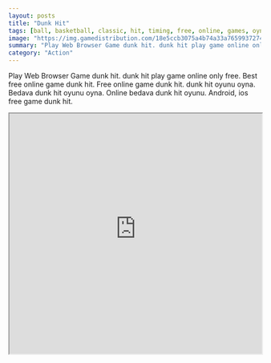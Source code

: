 ```yaml
---
layout: posts
title: "Dunk Hit"
tags: [ball, basketball, classic, hit, timing, free, online, games, oyna, game, free, games, play, play, games]
image: "https://img.gamedistribution.com/18e5ccb3075a4b74a33a7659937274bd.jpg"
summary: "Play Web Browser Game dunk hit. dunk hit play game online only free. Best free online game dunk hit. Free online game dunk hit. dunk hit oyunu oyna. Bedava dunk hit oyunu oyna. Online bedava dunk hit oyunu. Android, ios free game dunk hit."
category: "Action"
---
```


Play Web Browser Game dunk hit. dunk hit play game online only free. Best free online game dunk hit. Free online game dunk hit. dunk hit oyunu oyna. Bedava dunk hit oyunu oyna. Online bedava dunk hit oyunu. Android, ios free game dunk hit.

<iframe width="100%" height="480px;" src="https://html5.gamedistribution.com/18e5ccb3075a4b74a33a7659937274bd/"></iframe>